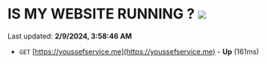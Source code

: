 # IS MY WEBSITE RUNNING ? [![](https://img.shields.io/static/v1?label=Sponsor&message=%E2%9D%A4&logo=GitHub&color=%23fe8e86)](https://github.com/sponsors/<username>)

Last updated: **2/9/2024, 3:58:46 AM**

- `GET` [https://youssefservice.me](https://youssefservice.me) - **Up** (161ms)
